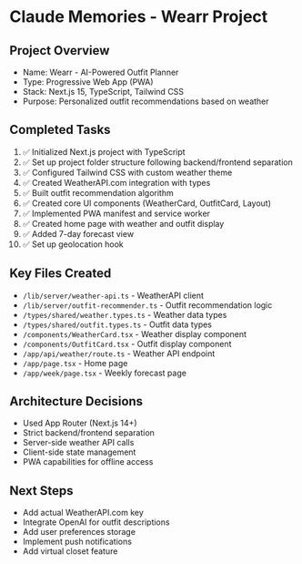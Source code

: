 # Claude Memories - Wearr Project

## Project Overview
- Name: Wearr - AI-Powered Outfit Planner
- Type: Progressive Web App (PWA)
- Stack: Next.js 15, TypeScript, Tailwind CSS
- Purpose: Personalized outfit recommendations based on weather

## Completed Tasks
1. ✅ Initialized Next.js project with TypeScript
2. ✅ Set up project folder structure following backend/frontend separation
3. ✅ Configured Tailwind CSS with custom weather theme
4. ✅ Created WeatherAPI.com integration with types
5. ✅ Built outfit recommendation algorithm
6. ✅ Created core UI components (WeatherCard, OutfitCard, Layout)
7. ✅ Implemented PWA manifest and service worker
8. ✅ Created home page with weather and outfit display
9. ✅ Added 7-day forecast view
10. ✅ Set up geolocation hook

## Key Files Created
- `/lib/server/weather-api.ts` - WeatherAPI client
- `/lib/server/outfit-recommender.ts` - Outfit recommendation logic
- `/types/shared/weather.types.ts` - Weather data types
- `/types/shared/outfit.types.ts` - Outfit data types
- `/components/WeatherCard.tsx` - Weather display component
- `/components/OutfitCard.tsx` - Outfit display component
- `/app/api/weather/route.ts` - Weather API endpoint
- `/app/page.tsx` - Home page
- `/app/week/page.tsx` - Weekly forecast page

## Architecture Decisions
- Used App Router (Next.js 14+)
- Strict backend/frontend separation
- Server-side weather API calls
- Client-side state management
- PWA capabilities for offline access

## Next Steps
- Add actual WeatherAPI.com key
- Integrate OpenAI for outfit descriptions
- Add user preferences storage
- Implement push notifications
- Add virtual closet feature
